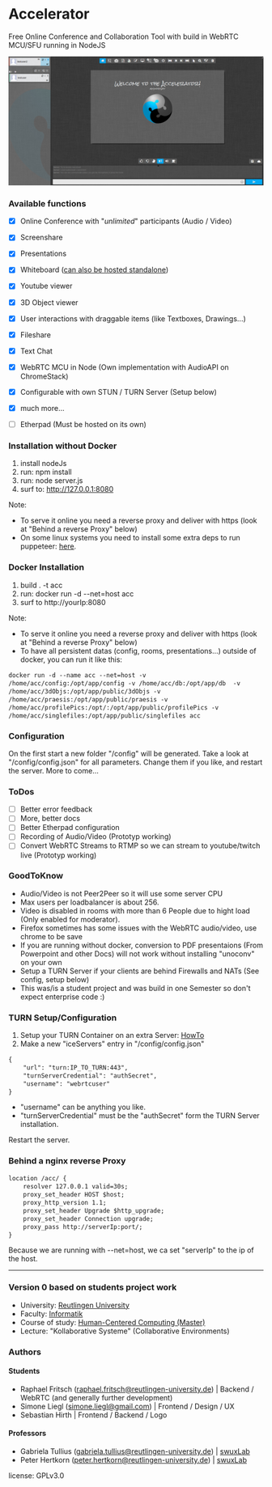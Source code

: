 # Accelerator
Free Online Conference and Collaboration Tool with build in WebRTC MCU/SFU running in NodeJS

![previmg](/public/images/acc.png)

### Available functions ###

- [x] Online Conference with "*unlimited*" participants (Audio / Video)
- [x] Screenshare
- [x] Presentations
- [x] Whiteboard ([can also be hosted standalone](https://github.com/cracker0dks/whiteboard))
- [x] Youtube viewer
- [x] 3D Object viewer
- [x] User interactions with draggable items (like Textboxes, Drawings...)
- [x] Fileshare
- [x] Text Chat
- [x] WebRTC MCU in Node (Own implementation with AudioAPI on ChromeStack)
- [x] Configurable with own STUN / TURN Server (Setup below)
- [x] much more...

- [ ] Etherpad (Must be hosted on its own)

### Installation without Docker ###
1. install nodeJs
2. run: npm install
3. run: node server.js
4. surf to: http://127.0.0.1:8080

Note: 
* To serve it online you need a reverse proxy and deliver with https (look at "Behind a reverse Proxy" below)
* On some linux systems you need to install some extra deps to run puppeteer: [here](https://github.com/puppeteer/puppeteer/blob/master/docs/troubleshooting.md).

### Docker Installation ###
1. build . -t acc
2. run: docker run -d --net=host acc
3. surf to http://yourIp:8080

Note: 
* To serve it online you need a reverse proxy and deliver with https (look at "Behind a reverse Proxy" below)
* To have all persistent datas (config, rooms, presentations...) outside of docker, you can run it like this:

```
docker run -d --name acc --net=host -v /home/acc/config:/opt/app/config -v /home/acc/db:/opt/app/db  -v /home/acc/3dObjs:/opt/app/public/3dObjs -v /home/acc/praesis:/opt/app/public/praesis -v /home/acc/profilePics:/opt/:/opt/app/public/profilePics -v /home/acc/singlefiles:/opt/app/public/singlefiles acc
```


### Configuration ###
On the first start a new folder "/config" will be generated. Take a look at "/config/config.json" for all parameters. Change them if you like, and restart the server. More to come...

### ToDos ###

- [ ] Better error feedback
- [ ] More, better docs
- [ ] Better Etherpad configuration
- [ ] Recording of Audio/Video (Prototyp working)
- [ ] Convert WebRTC Streams to RTMP so we can stream to youtube/twitch live (Prototyp working)

### GoodToKnow ###

* Audio/Video is not Peer2Peer so it will use some server CPU
* Max users per loadbalancer is about 256.
* Video is disabled in rooms with more than 6 People due to hight load (Only enabled for moderator).
* Firefox sometimes has some issues with the WebRTC audio/video, use chrome to be save
* If you are running without docker, conversion to PDF presentaions (From Powerpoint and other Docs) will not work without installing "unoconv" on your own 
* Setup a TURN Server if your clients are behind Firewalls and NATs (See config, setup below)
* This was/is a student project and was build in one Semester so don't expect enterprise code :)

### TURN Setup/Configuration ###
1. Setup your TURN Container on an extra Server: [HowTo](https://github.com/cracker0dks/turn-server-docker-image/blob/master/README.md)
2. Make a new "iceServers" entry in "/config/config.json"
```
{
	"url": "turn:IP_TO_TURN:443",
	"turnServerCredential": "authSecret",
	"username": "webrtcuser"
}
```
- "username" can be anything you like.
- "turnServerCredential" must be the "authSecret" form the TURN Server installation.

Restart the server.

### Behind a nginx reverse Proxy ###
```
location /acc/ {
	resolver 127.0.0.1 valid=30s;
	proxy_set_header HOST $host;
	proxy_http_version 1.1;
	proxy_set_header Upgrade $http_upgrade;
	proxy_set_header Connection upgrade;
	proxy_pass http://serverIp:port/;
}
```
Because we are running with --net=host, we ca set "serverIp" to the ip of the host.

-------------------------

### Version 0 based on students project work ###
* University: [Reutlingen University](https://www.reutlingen-university.de)
* Faculty: [Informatik](https://www.inf.reutlingen-university.de/de/home/)
* Course of study: [Human-Centered Computing (Master)](https://www.inf.reutlingen-university.de/de/master/human-centered-computing/ziel-des-studiengangs/) 
* Lecture: "Kollaborative Systeme" (Collaborative Environments) 

### Authors ###

#### Students ####
* Raphael Fritsch (raphael.fritsch@reutlingen-university.de) | Backend / WebRTC (and generally further development)
* Simone Liegl (simone.liegl@gmail.com) | Frontend / Design / UX
* Sebastian Hirth | Frontend / Backend / Logo

#### Professors ####
* Gabriela Tullius (gabriela.tullius@reutlingen-university.de) | [swuxLab](https://swuxlab.reutlingen-university.de/team/)
* Peter Hertkorn (peter.hertkorn@reutlingen-university.de) | [swuxLab](https://swuxlab.reutlingen-university.de/team/)



license: GPLv3.0
